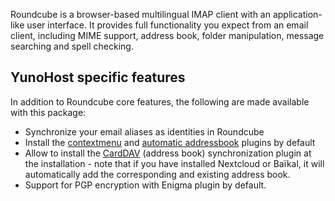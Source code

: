 Roundcube is a browser-based multilingual IMAP client with an application-like user interface. It provides full functionality you expect from an email client, including MIME support, address book, folder manipulation, message searching and spell checking.

## YunoHost specific features

In addition to Roundcube core features, the following are made available with this package:

 * Synchronize your email aliases as identities in Roundcube
 * Install the [contextmenu](https://plugins.roundcube.net/packages/johndoh/contextmenu) and [automatic addressbook](https://plugins.roundcube.net/packages/sblaisot/automatic_addressbook) plugins by default
 * Allow to install the [CardDAV](https://plugins.roundcube.net/packages/roundcube/carddav) (address book) synchronization plugin at the installation - note that if you have installed Nextcloud or Baïkal, it will automatically add the corresponding and existing address book.
* Support for PGP encryption with Enigma plugin by default.
